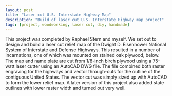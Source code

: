 ```yaml
---
layout: post
title: "Laser cut U.S. Interstate Highway Map"
description: "Build of laser cut U.S. Interstate Highway map project"
tags: [project, woodworking, laser cut, diy, handmade]
---
```


This project was completed by Raphael Stern and myself. We set out to design and build a laser cut relief map of the Dwight D. Eisenhower National System of Interstate and Defense Highways. This resulted in a number of incarnations, one of which was mounted on stained oak plywood, below. The map and name plate are cut from 1/8-inch birch plywood using a 75-watt laser cutter using an AutoCAD DWG file. The file combined both raster engraving for the highways and vector through-cuts for the outline of the contiguous United States. The vector cut was simply sized up with AutoCAD to form the lower relief map. A later version of this project also added state outlines with lower raster width and turned out very well.
<figure>
	<a href="{{ site.url }}/images/highway_map_big.jpg"><img src="{{ site.url }}/images/highway_map.jpg" alt=""></a>
</figure>

